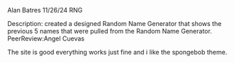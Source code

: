 Alan Batres
11/26/24
RNG

Description: created a designed Random Name Generator that shows the previous 5 names that were pulled from the Random Name Generator.
PeerReview:Angel Cuevas

The site is good everything works just fine and i like the spongebob theme.
